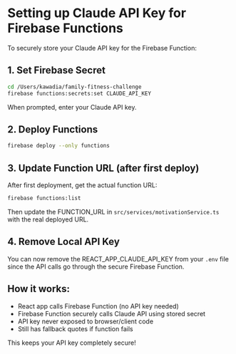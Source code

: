 # Setting up Claude API Key for Firebase Functions

To securely store your Claude API key for the Firebase Function:

## 1. Set Firebase Secret
```bash
cd /Users/kawadia/family-fitness-challenge
firebase functions:secrets:set CLAUDE_API_KEY
```

When prompted, enter your Claude API key.

## 2. Deploy Functions
```bash
firebase deploy --only functions
```

## 3. Update Function URL (after first deploy)
After first deployment, get the actual function URL:
```bash
firebase functions:list
```

Then update the FUNCTION_URL in `src/services/motivationService.ts` with the real deployed URL.

## 4. Remove Local API Key
You can now remove the REACT_APP_CLAUDE_API_KEY from your `.env` file since the API calls go through the secure Firebase Function.

## How it works:
- React app calls Firebase Function (no API key needed)
- Firebase Function securely calls Claude API using stored secret
- API key never exposed to browser/client code
- Still has fallback quotes if function fails

This keeps your API key completely secure!